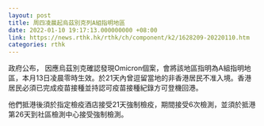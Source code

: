 ```yaml
---
layout: post
title: 周四凌晨起烏茲別克列A組指明地區
date: 2022-01-10 19:17:13.000000000 +08:00
link: https://news.rthk.hk/rthk/ch/component/k2/1628209-20220110.htm
categories: rthk
---
```


政府公布， 因應烏茲別克確認發現Omicron個案，會將該地區指明為A組指明地區，本月13日凌晨零時生效。於21天內曾逗留當地的非香港居民不准入境。香港居民必須已完成疫苗接種並持認可疫苗接種紀錄方可登機回港。

他們抵港後須於指定檢疫酒店接受21天強制檢疫，期間接受6次檢測，並須於抵港第26天到社區檢測中心接受強制檢測。
